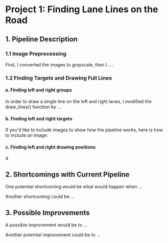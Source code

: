 # **Project 1: Finding Lane Lines on the Road** 

## 1. Pipeline Description

### 1.1    Image Preprocessing

First, I converted the images to grayscale, then I .... 

### 1.2 Finding Targets and Drawing Full Lines

#### a. Finding left and right groups

In order to draw a single line on the left and right lanes, I modified the draw_lines() function by ...

#### b. Finding left and right targets

If you'd like to include images to show how the pipeline works, here is how to include an image: 

#### c. Finding left and right drawing positions

d

## 2. Shortcomings with Current Pipeline


One potential shortcoming would be what would happen when ... 

Another shortcoming could be ...


## 3. Possible Improvements

A possible improvement would be to ...

Another potential improvement could be to ...
